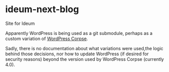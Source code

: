 # ideum-next-blog
Site for Ideum

Apparently WordPress is being used as a git submodule, perhaps as a custom variation of <a href="https://github.com/ErikFontanel/Wordpress-Corpse#problems-commitingupdating-after-updating-wordpress">WordPress Corpse</a>.

Sadly, there is no documentation about what variations were used,the logic behind those decisions, nor how to update WordPress (if desired for security reasons) beyond the version used by WordPress Corpse (currently 4.0).

